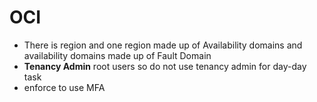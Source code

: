 # OCI

- There is region and one region made up of Availability domains and availability domains made up of Fault Domain
- **Tenancy Admin** root users so do not use tenancy admin for day-day task
- enforce to use MFA 